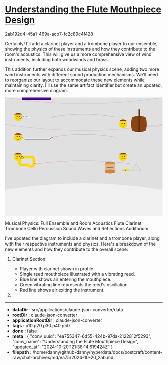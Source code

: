 # [Understanding the Flute Mouthpiece Design](https://claude.ai/chat/ea755347-6d55-424b-97da-2122812f5293)

2ab192d4-45a1-469a-acb7-fc2c89c4f428

 Certainly! I'll add a clarinet player and a trombone player to our ensemble, showing the physics of these instruments and how they contribute to the room's acoustics. This will give us a more comprehensive view of wind instruments, including both woodwinds and brass.

<antThinking>This addition further expands our musical physics scene, adding two more wind instruments with different sound production mechanisms. We'll need to reorganize our layout to accommodate these new elements while maintaining clarity. I'll use the same artifact identifier but create an updated, more comprehensive diagram.</antThinking>

<antArtifact identifier="flute-mouthpiece-diagram" type="image/svg+xml" title="Comprehensive Musical Physics: Full Ensemble and Room Acoustics">
<svg xmlns="http://www.w3.org/2000/svg" viewBox="0 0 1200 900">
  <!-- Background (Auditorium) -->
  <rect x="0" y="0" width="1200" height="900" fill="#f0f0f0" />
  <path d="M0 0 L1200 0 L1200 700 Q600 600 0 700 Z" fill="#e0e0e0" />

  <!-- Flute Section -->
  <circle cx="100" cy="150" r="30" fill="#ffd700" />
  <ellipse cx="92" cy="144" rx="3" ry="5" fill="black" />
  <ellipse cx="108" cy="144" rx="3" ry="5" fill="black" />
  <path d="M88 162 Q100 168 112 162" fill="none" stroke="black" stroke-width="2" />
  <path d="M70 130 Q100 105 130 130" fill="#8B4513" />
  <rect x="130" cy="144" width="220" height="15" fill="#d4af37" />
  <ellipse cx="180" cy="151" rx="8" ry="5" fill="white" />
  <path d="M115 162 Q147 130 175 151" fill="none" stroke="blue" stroke-width="2" stroke-dasharray="5,5">
    <animate attributeName="stroke-dashoffset" from="10" to="0" dur="1s" repeatCount="indefinite" />
  </path>
  <path d="M350 151 Q365 143 380 159" fill="none" stroke="red" stroke-width="2" stroke-dasharray="5,5">
    <animate attributeName="stroke-dashoffset" from="10" to="0" dur="1s" repeatCount="indefinite" />
  </path>

  <!-- Clarinet Section -->
  <circle cx="100" cy="300" r="30" fill="#ffd700" />
  <ellipse cx="92" cy="294" rx="3" ry="5" fill="black" />
  <ellipse cx="108" cy="294" rx="3" ry="5" fill="black" />
  <path d="M88 312 Q100 318 112 312" fill="none" stroke="black" stroke-width="2" />
  <path d="M70 280 Q100 255 130 280" fill="#8B4513" />
  <rect x="130" cy="294" width="220" height="20" fill="#4B0082" />
  <path d="M130 304 L140 304 L150 314 L340 314 L350 304" fill="none" stroke="black" stroke-width="2" />
  <ellipse cx="140" cy="304" rx="5" ry="3" fill="white" />
  <path d="M115 312 Q125 290 135 304" fill="none" stroke="blue" stroke-width="2" stroke-dasharray="5,5">
    <animate attributeName="stroke-dashoffset" from="10" to="0" dur="1s" repeatCount="indefinite" />
  </path>
  <path d="M135 304 Q138 300 141 304" fill="none" stroke="green" stroke-width="1">
    <animate attributeName="d" 
             values="M135 304 Q138 300 141 304;M135 304 Q138 308 141 304;M135 304 Q138 300 141 304"
             dur="0.5s" repeatCount="indefinite" />
  </path>
  <path d="M350 304 Q365 296 380 312" fill="none" stroke="red" stroke-width="2" stroke-dasharray="5,5">
    <animate attributeName="stroke-dashoffset" from="10" to="0" dur="1s" repeatCount="indefinite" />
  </path>

  <!-- Trombone Section -->
  <circle cx="100" cy="450" r="30" fill="#ffd700" />
  <ellipse cx="92" cy="444" rx="3" ry="5" fill="black" />
  <ellipse cx="108" cy="444" rx="3" ry="5" fill="black" />
  <path d="M88 462 Q100 468 112 462" fill="none" stroke="black" stroke-width="2" />
  <path d="M70 430 Q100 405 130 430" fill="#8B4513" />
  <path d="M130 450 L200 450 Q220 450 220 470 L220 500 Q220 520 200 520 L180 520" fill="none" stroke="#FFD700" stroke-width="20" />
  <path d="M180 510 L130 510 Q110 510 110 490 L110 460" fill="none" stroke="#FFD700" stroke-width="20" />
  <circle cx="130" cy="455" r="10" fill="#FFD700" stroke="black" stroke-width="2" />
  <path d="M115 462 Q120 450 125 455" fill="none" stroke="blue" stroke-width="2" stroke-dasharray="5,5">
    <animate attributeName="stroke-dashoffset" from="10" to="0" dur="1s" repeatCount="indefinite" />
  </path>
  <path d="M125 455 Q127 452 129 455" fill="none" stroke="green" stroke-width="1">
    <animate attributeName="d" 
             values="M125 455 Q127 452 129 455;M125 455 Q127 458 129 455;M125 455 Q127 452 129 455"
             dur="0.3s" repeatCount="indefinite" />
  </path>
  <path d="M220 500 Q235 492 250 508" fill="none" stroke="red" stroke-width="2" stroke-dasharray="5,5">
    <animate attributeName="stroke-dashoffset" from="10" to="0" dur="1s" repeatCount="indefinite" />
  </path>

  <!-- Cello Section -->
  <circle cx="900" cy="200" r="30" fill="#ffd700" />
  <ellipse cx="892" cy="194" rx="3" ry="5" fill="black" />
  <ellipse cx="908" cy="194" rx="3" ry="5" fill="black" />
  <path d="M888 212 Q900 218 912 212" fill="none" stroke="black" stroke-width="2" />
  <path d="M870 180 Q900 155 930 180" fill="#8B4513" />
  <path d="M970 150 Q1020 130 1070 150 Q1090 200 1070 250 Q1020 270 970 250 Q950 200 970 150" fill="#8B4513" />
  <rect x="1017" y="90" width="10" height="60" fill="#8B4513" />
  <line x1="1019" y1="90" x2="1019" y2="260" stroke="black" stroke-width="1" />
  <line x1="1022" y1="90" x2="1022" y2="260" stroke="black" stroke-width="1" />
  <line x1="1025" y1="90" x2="1025" y2="260" stroke="black" stroke-width="1" />
  <rect x="1030" y="180" width="70" height="2" fill="#8B4513" transform="rotate(45, 1030, 180)" />
  <path d="M1017 235 Q1022 232 1027 235" fill="none" stroke="black" stroke-width="2" />
  <path d="M1019 180 Q1022 177 1025 180 Q1028 183 1031 180" fill="none" stroke="green" stroke-width="1">
    <animate attributeName="d" 
             values="M1019 180 Q1022 177 1025 180 Q1028 183 1031 180;
                     M1019 180 Q1022 183 1025 180 Q1028 177 1031 180;
                     M1019 180 Q1022 177 1025 180 Q1028 183 1031 180"
             dur="0.5s" repeatCount="indefinite" />
  </path>

  <!-- Percussion Section -->
  <circle cx="900" cy="450" r="30" fill="#ffd700" />
  <ellipse cx="892" cy="444" rx="3" ry="5" fill="black" />
  <ellipse cx="908" cy="444" rx="3" ry="5" fill="black" />
  <path d="M888 462 Q900 468 912 462" fill="none" stroke="black" stroke-width="2" />
  <path d="M870 430 Q900 405 930 430" fill="#8B4513" />
  
  <!-- Drum -->
  <ellipse cx="800" cy="500" rx="40" ry="15" fill="#CD853F" />
  <rect x="760" y="500" width="80" height="60" fill="#DEB887" />
  <ellipse cx="800" cy="560" rx="40" ry="15" fill="#CD853F" />
  <line x1="775" y1="530" x2="825" y2="530" stroke="#8B4513" stroke-width="3" />
  
  <!-- Cymbal -->
  <ellipse cx="920" cy="550" rx="35" ry="7" fill="#FFD700" />
  <line x1="918" y1="550" x2="922" y2="550" stroke="black" stroke-width="6">
    <animate attributeName="y1" values="548;552;548" dur="0.5s" repeatCount="indefinite" />
    <animate attributeName="y2" values="552;548;552" dur="0.5s" repeatCount="indefinite" />
  </line>
  
  <!-- Triangle -->
  <path d="M1000 500 L1035 555 L965 555 Z" fill="none" stroke="#C0C0C0" stroke-width="3" />
  <line x1="998" y1="525" x2="1002" y2="525" stroke="#C0C0C0" stroke-width="4">
    <animate attributeName="x1" values="996;1000;996" dur="0.5s" repeatCount="indefinite" />
    <animate attributeName="x2" values="1000;996;1000" dur="0.5s" repeatCount="indefinite" />
  </line>

  <!-- Sound Waves and Reflections -->
  <path d="M350 150 Q600 100 850 150" fill="none" stroke="purple" stroke-width="2" opacity="0.3">
    <animate attributeName="d" 
             values="M350 150 Q600 100 850 150;M350 150 Q600 200 850 150;M350 150 Q600 100 850 150"
             dur="3s" repeatCount="indefinite" />
  </path>
  <path d="M350 300 Q600 250 850 300" fill="none" stroke="purple" stroke-width="2" opacity="0.3">
    <animate attributeName="d" 
             values="M350 300 Q600 250 850 300;M350 300 Q600 350 850 300;M350 300 Q600 250 850 300"
             dur="2.5s" repeatCount="indefinite" />
  </path>
  <path d="M250 500 Q600 450 950 500" fill="none" stroke="purple" stroke-width="2" opacity="0.3">
    <animate attributeName="d" 
             values="M250 500 Q600 450 950 500;M250 500 Q600 550 950 500;M250 500 Q600 450 950 500"
             dur="2s" repeatCount="indefinite" />
  </path>
  <path d="M1070 200 Q1135 250 1200 200" fill="none" stroke="purple" stroke-width="2" opacity="0.3">
    <animate attributeName="d" 
             values="M1070 200 Q1135 250 1200 200;M1070 200 Q1135 150 1200 200;M1070 200 Q1135 250 1200 200"
             dur="1.5s" repeatCount="indefinite" />
  </path>
  
  <!-- Reflected Waves -->
  <path d="M1200 200 Q600 300 0 200" fill="none" stroke="purple" stroke-width="2" opacity="0.2">
    <animate attributeName="d" 
             values="M1200 200 Q600 300 0 200;M1200 200 Q600 100 0 200;M1200 200 Q600 300 0 200"
             dur="4s" repeatCount="indefinite" />
  </path>
  <path d="M1200 0 Q600 100 0 0" fill="none" stroke="purple" stroke-width="2" opacity="0.2">
    <animate attributeName="d" 
             values="M1200 0 Q600 100 0 0;M1200 0 Q600 -100 0 0;M1200 0 Q600 100 0 0"
             dur="5s" repeatCount="indefinite" />
  </path>

  <!-- Labels -->
  <text x="600" y="30" text-anchor="middle" font-size="24" fill="#8B4513">Musical Physics: Full Ensemble and Room Acoustics</text>
  <text x="100" y="100" text-anchor="middle" font-size="14" fill="#8B4513">Flute</text>
  <text x="100" y="250" text-anchor="middle" font-size="14" fill="#8B4513">Clarinet</text>
  <text x="100" y="400" text-anchor="middle" font-size="14" fill="#8B4513">Trombone</text>
  <text x="900" cy="150" text-anchor="middle" font-size="14" fill="#8B4513">Cello</text>
  <text x="900" cy="400" text-anchor="middle" font-size="14" fill="#8B4513">Percussion</text>
  <text x="600" y="650" text-anchor="middle" font-size="16" fill="#4B0082">Sound Waves and Reflections</text>
  <text x="600" y="850" text-anchor="middle" font-size="16" fill="#8B4513">Auditorium</text>
</svg>
</antArtifact>

I've updated the diagram to include a clarinet and a trombone player, along with their respective instruments and physics. Here's a breakdown of the new elements and how they contribute to the overall scene:

1. Clarinet Section:
   - Player with clarinet shown in profile.
   - Single reed mouthpiece illustrated with a vibrating reed.
   - Blue line shows air entering the mouthpiece.
   - Green vibrating line represents the reed's oscillation.
   - Red line shows air exiting the instrument.

2.

---

* **dataDir** : src/applications/claude-json-converter/data
* **rootDir** : claude-json-converter
* **applicationRootDir** : claude-json-converter
* **tags** : p10.p20.p30.p40.p50
* **done** : false
* **meta** : {
  "conv_uuid": "ea755347-6d55-424b-97da-2122812f5293",
  "conv_name": "Understanding the Flute Mouthpiece Design",
  "updated_at": "2024-10-20T21:38:14.619424Z"
}
* **filepath** : /home/danny/github-danny/hyperdata/docs/postcraft/content-raw/chat-archives/md/ea75/2024-10-20_2ab.md